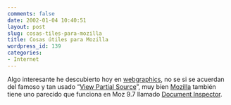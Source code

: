 ```yaml
---
comments: false
date: 2002-01-04 10:40:51
layout: post
slug: cosas-tiles-para-mozilla
title: Cosas útiles para Mozilla
wordpress_id: 139
categories:
- Internet
---
```


Algo interesante he descubierto hoy en [webgraphics](http://www.web-graphics.com/), no se si se acuerdan del famoso y tan usado “[View Partial Source](http://www.microsoft.com/windows/ie/previous/webaccess/default.asp)”, muy bien [Mozilla](http://www.mozilla.org) también tiene uno parecido que funciona en Moz 9.7 llamado [Document Inspector](http://www.mozilla.org/projects/inspector/).




 
